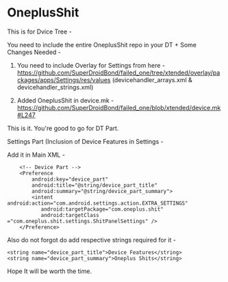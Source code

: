 # OneplusShit

This is for Dvice Tree - 

You need to include the entire OneplusShit repo in your DT + Some Changes Needed - 

1) You need to include Overlay for Settings from here - https://github.com/SuperDroidBond/failed_one/tree/xtended/overlay/packages/apps/Settings/res/values (devicehandler_arrays.xml & devicehandler_strings.xml)

2) Added OneplusShit in device.mk - https://github.com/SuperDroidBond/failed_one/blob/xtended/device.mk#L247

This is it. You're good to go for DT Part. 

Settings Part (Inclusion of Device Features in Settings - 

Add it in Main XML - 

        <!-- Device Part -->
        <Preference
            android:key="device_part"
            android:title="@string/device_part_title"
            android:summary="@string/device_part_summary">
            <intent android:action="com.android.settings.action.EXTRA_SETTINGS"
               android:targetPackage="com.oneplus.shit"
               android:targetClass ="com.oneplus.shit.settings.ShitPanelSettings" />
        </Preference>

Also do not forgot do add respective strings required for it -

    <string name="device_part_title">Device Features</string>
    <string name="device_part_summary">Oneplus Shits</string>

Hope It will be worth the time.
